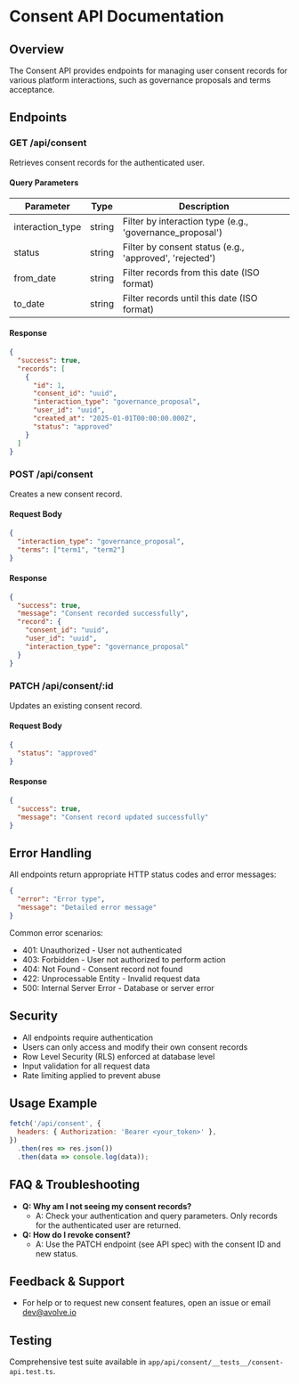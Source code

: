 # Consent API Documentation

## Overview

The Consent API provides endpoints for managing user consent records for various platform interactions, such as governance proposals and terms acceptance.

## Endpoints

### GET /api/consent

Retrieves consent records for the authenticated user.

#### Query Parameters

| Parameter        | Type   | Description                                              |
| ---------------- | ------ | -------------------------------------------------------- |
| interaction_type | string | Filter by interaction type (e.g., 'governance_proposal') |
| status           | string | Filter by consent status (e.g., 'approved', 'rejected')  |
| from_date        | string | Filter records from this date (ISO format)               |
| to_date          | string | Filter records until this date (ISO format)              |

#### Response

```json
{
  "success": true,
  "records": [
    {
      "id": 1,
      "consent_id": "uuid",
      "interaction_type": "governance_proposal",
      "user_id": "uuid",
      "created_at": "2025-01-01T00:00:00.000Z",
      "status": "approved"
    }
  ]
}
```

### POST /api/consent

Creates a new consent record.

#### Request Body

```json
{
  "interaction_type": "governance_proposal",
  "terms": ["term1", "term2"]
}
```

#### Response

```json
{
  "success": true,
  "message": "Consent recorded successfully",
  "record": {
    "consent_id": "uuid",
    "user_id": "uuid",
    "interaction_type": "governance_proposal"
  }
}
```

### PATCH /api/consent/:id

Updates an existing consent record.

#### Request Body

```json
{
  "status": "approved"
}
```

#### Response

```json
{
  "success": true,
  "message": "Consent record updated successfully"
}
```

## Error Handling

All endpoints return appropriate HTTP status codes and error messages:

```json
{
  "error": "Error type",
  "message": "Detailed error message"
}
```

Common error scenarios:

- 401: Unauthorized - User not authenticated
- 403: Forbidden - User not authorized to perform action
- 404: Not Found - Consent record not found
- 422: Unprocessable Entity - Invalid request data
- 500: Internal Server Error - Database or server error

## Security

- All endpoints require authentication
- Users can only access and modify their own consent records
- Row Level Security (RLS) enforced at database level
- Input validation for all request data
- Rate limiting applied to prevent abuse

## Usage Example

```js
fetch('/api/consent', {
  headers: { Authorization: 'Bearer <your_token>' },
})
  .then(res => res.json())
  .then(data => console.log(data));
```

## FAQ & Troubleshooting

- **Q: Why am I not seeing my consent records?**
  - A: Check your authentication and query parameters. Only records for the authenticated user are returned.
- **Q: How do I revoke consent?**
  - A: Use the PATCH endpoint (see API spec) with the consent ID and new status.

## Feedback & Support

- For help or to request new consent features, open an issue or email dev@avolve.io

## Testing

Comprehensive test suite available in `app/api/consent/__tests__/consent-api.test.ts`.
